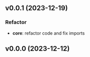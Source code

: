 ## v0.0.1 (2023-12-19)

### Refactor

- **core**: refactor code and fix imports

## v0.0.0 (2023-12-12)
